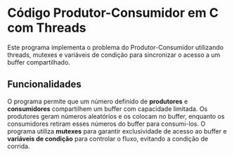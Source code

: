 # Código Produtor-Consumidor em C com Threads

Este programa implementa o problema do Produtor-Consumidor utilizando threads, mutexes e variáveis de condição para sincronizar o acesso a um buffer compartilhado.

## Funcionalidades
O programa permite que um número definido de **produtores** e **consumidores** compartilhem um buffer com capacidade limitada. Os produtores geram números aleatórios e os colocam no buffer, enquanto os consumidores retiram esses números do buffer para consumi-los. O programa utiliza **mutexes** para garantir exclusividade de acesso ao buffer e **variáveis de condição** para controlar o fluxo, evitando a condição de corrida.


